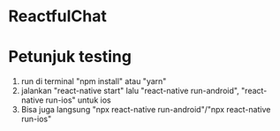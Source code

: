 # ReactfulChat

# Petunjuk testing
 1. run di terminal "npm install" atau "yarn"
 2. jalankan "react-native start" lalu "react-native run-android", "react-native run-ios" untuk ios
 3. Bisa juga langsung "npx react-native run-android"/"npx react-native run-ios"
